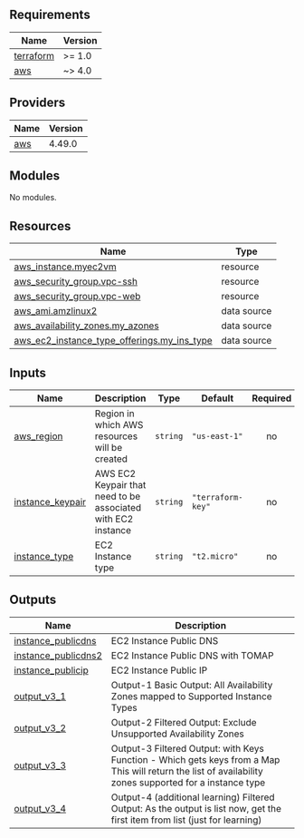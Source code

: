 <!-- BEGIN_TF_DOCS -->
## Requirements

| Name | Version |
|------|---------|
| <a name="requirement_terraform"></a> [terraform](#requirement\_terraform) | >= 1.0 |
| <a name="requirement_aws"></a> [aws](#requirement\_aws) | ~> 4.0 |

## Providers

| Name | Version |
|------|---------|
| <a name="provider_aws"></a> [aws](#provider\_aws) | 4.49.0 |

## Modules

No modules.

## Resources

| Name | Type |
|------|------|
| [aws_instance.myec2vm](https://registry.terraform.io/providers/hashicorp/aws/latest/docs/resources/instance) | resource |
| [aws_security_group.vpc-ssh](https://registry.terraform.io/providers/hashicorp/aws/latest/docs/resources/security_group) | resource |
| [aws_security_group.vpc-web](https://registry.terraform.io/providers/hashicorp/aws/latest/docs/resources/security_group) | resource |
| [aws_ami.amzlinux2](https://registry.terraform.io/providers/hashicorp/aws/latest/docs/data-sources/ami) | data source |
| [aws_availability_zones.my_azones](https://registry.terraform.io/providers/hashicorp/aws/latest/docs/data-sources/availability_zones) | data source |
| [aws_ec2_instance_type_offerings.my_ins_type](https://registry.terraform.io/providers/hashicorp/aws/latest/docs/data-sources/ec2_instance_type_offerings) | data source |

## Inputs

| Name | Description | Type | Default | Required |
|------|-------------|------|---------|:--------:|
| <a name="input_aws_region"></a> [aws\_region](#input\_aws\_region) | Region in which AWS resources will be created | `string` | `"us-east-1"` | no |
| <a name="input_instance_keypair"></a> [instance\_keypair](#input\_instance\_keypair) | AWS EC2 Keypair that need to be associated with EC2 instance | `string` | `"terraform-key"` | no |
| <a name="input_instance_type"></a> [instance\_type](#input\_instance\_type) | EC2 Instance type | `string` | `"t2.micro"` | no |

## Outputs

| Name | Description |
|------|-------------|
| <a name="output_instance_publicdns"></a> [instance\_publicdns](#output\_instance\_publicdns) | EC2 Instance Public DNS |
| <a name="output_instance_publicdns2"></a> [instance\_publicdns2](#output\_instance\_publicdns2) | EC2 Instance Public DNS with TOMAP |
| <a name="output_instance_publicip"></a> [instance\_publicip](#output\_instance\_publicip) | EC2 Instance Public IP |
| <a name="output_output_v3_1"></a> [output\_v3\_1](#output\_output\_v3\_1) | Output-1 Basic Output: All Availability Zones mapped to Supported Instance Types |
| <a name="output_output_v3_2"></a> [output\_v3\_2](#output\_output\_v3\_2) | Output-2 Filtered Output: Exclude Unsupported Availability Zones |
| <a name="output_output_v3_3"></a> [output\_v3\_3](#output\_output\_v3\_3) | Output-3 Filtered Output: with Keys Function - Which gets keys from a Map This will return the list of availability zones supported for a instance type |
| <a name="output_output_v3_4"></a> [output\_v3\_4](#output\_output\_v3\_4) | Output-4 (additional learning) Filtered Output: As the output is list now, get the first item from list (just for learning) |
<!-- END_TF_DOCS -->